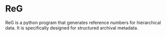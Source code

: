 # ReG
ReG is a python program that generates reference numbers for hierarchical data. It is specifically designed for structured archival metadata.
